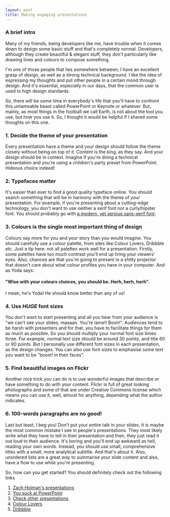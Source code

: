 ```yaml
---
layout: post
title: Making engaging presentations
---
```

### A brief intro

Many of my friends, being developers like me, have trouble when it comes down to design some basic stuff and that's completely normal. Developers, although they create beautiful & elegant stuff, they don't particularly like drawing lines and colours to compose something.

I'm one of those people that lies somewhere between; I have an excellent grasp of design, as well as a strong technical background. I like the idea of expressing my thoughts and put other people in a certain mood through design. And it's essential, especially in our days, that the common user is used to high design standards.

So, there will be some time in everybody's life that you'll have to confront this untameable beast called PowerPoint or Keynote or whatever. But, mainly, as most things in the football we call Earth, is not about the tool you use, but how you use it. So, I thought it would be helpful if I shared some thoughts on this one.

### 1. Decide the theme of your presentation

Every presentation have a theme and your design should follow the theme closely without being on top of it. Content is the king, as they say. And your design should be in context. Imagine if you're doing a technical presentation and you're using a children's party preset from PowerPoint. Hideous choice indeed!

### 2. Typefaces matter

It's easier than ever to find a good quality typeface online. You should search something that will be in harmony with the theme of your presentation. For example, if you're presenting about a cutting-edge technology, you don't want to use neither a serif font nor a curly/hipster font. You should probably go with [a modern, yet serious sans-serif font](https://www.google.com/search?btnG=1&pws=0&q=modern+sans-serif+typefaces).

### 3. Colours is the single most important thing of design

Colours say more for you and your story than you would imagine. You should carefully use a colour palette, from sites like Colour Lovers, Dribbble etc. Just a tip here: not all palettes work well for a presentation. Firstly, some palettes have too much contrast you'll end up tiring your viewers' eyes. Also, chances are that you're going to present in a shitty projector that doesn't care about what colour profiles you have in your computer. And as Yoda says:

#### "Wise with your colours choices, you should be. Herh, herh, herh".

I mean, he's Yoda! He should know better than any of us!

### 4. Use *HUGE* font sizes

You don't want to start presenting and all you hear from your audience is "we can't see your slides, maaaan. You're lame!! Booh!". Audiences tend to be harsh with presenters and for that, you have to facilitate things for them as much as possible. So you should  multiply your normal font size times three. For example, normal text size should be around 30 points, and title 60 or 90 points. But I personally use different font sizes in each presentation, as the design changes. You can also use font sizes to emphasise some text you want to be "boom! in their faces".

### 5. Find beautiful images on Flickr

Another nice trick you can do is to use wonderful images that describe or have something to do with your content. Flickr is full of great looking photographs and some of that are under Creative Commons license which means you can use it, well, almost for anything, depending what the author indicates.

### 6. 100-words paragraphs are no good!

Last but least, I beg you! Don't put your entire talk in your slides. It is maybe the most common mistake I see in people's presentations. They most likely write what they have to tell in their presentation and then, they just read it out loud to their audience. It's boring and you'll end up awkward as hell, reading your own words. Instead, you should use small, comprehensive titles with a small, more analytical subtitle. And that's about it. Also, unordered lists are a great way to summarise your slide content and also, have a flow to use while you're presenting.

So, how can you get started? You should definitely check out the following links

1. [Zach Holman's presentations](http://zachholman.com/talks)
2. [You suck at PowerPoint](http://www.slideshare.net/jessedee/you-suck-at-powerpoint)
3. [Check other presentations](https://speakerdeck.com/p/featured)
4. [Colour Lovers](http://colourlovers.com/)
5. [Dribbble](http://dribbble.com)
